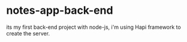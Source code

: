 # notes-app-back-end
its my first back-end project with node-js, i'm using Hapi framework to create the server.
